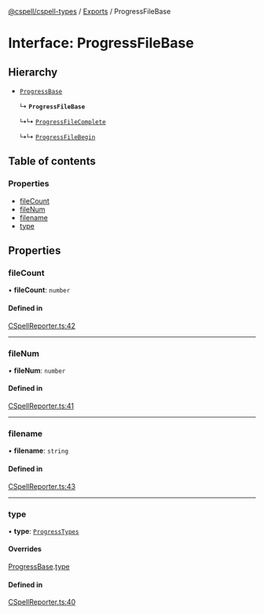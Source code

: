 [@cspell/cspell-types](../README.md) / [Exports](../modules.md) / ProgressFileBase

# Interface: ProgressFileBase

## Hierarchy

- [`ProgressBase`](ProgressBase.md)

  ↳ **`ProgressFileBase`**

  ↳↳ [`ProgressFileComplete`](ProgressFileComplete.md)

  ↳↳ [`ProgressFileBegin`](ProgressFileBegin.md)

## Table of contents

### Properties

- [fileCount](ProgressFileBase.md#filecount)
- [fileNum](ProgressFileBase.md#filenum)
- [filename](ProgressFileBase.md#filename)
- [type](ProgressFileBase.md#type)

## Properties

### fileCount

• **fileCount**: `number`

#### Defined in

[CSpellReporter.ts:42](https://github.com/streetsidesoftware/cspell/blob/6865ad5/packages/cspell-types/src/CSpellReporter.ts#L42)

___

### fileNum

• **fileNum**: `number`

#### Defined in

[CSpellReporter.ts:41](https://github.com/streetsidesoftware/cspell/blob/6865ad5/packages/cspell-types/src/CSpellReporter.ts#L41)

___

### filename

• **filename**: `string`

#### Defined in

[CSpellReporter.ts:43](https://github.com/streetsidesoftware/cspell/blob/6865ad5/packages/cspell-types/src/CSpellReporter.ts#L43)

___

### type

• **type**: [`ProgressTypes`](../modules.md#progresstypes)

#### Overrides

[ProgressBase](ProgressBase.md).[type](ProgressBase.md#type)

#### Defined in

[CSpellReporter.ts:40](https://github.com/streetsidesoftware/cspell/blob/6865ad5/packages/cspell-types/src/CSpellReporter.ts#L40)
